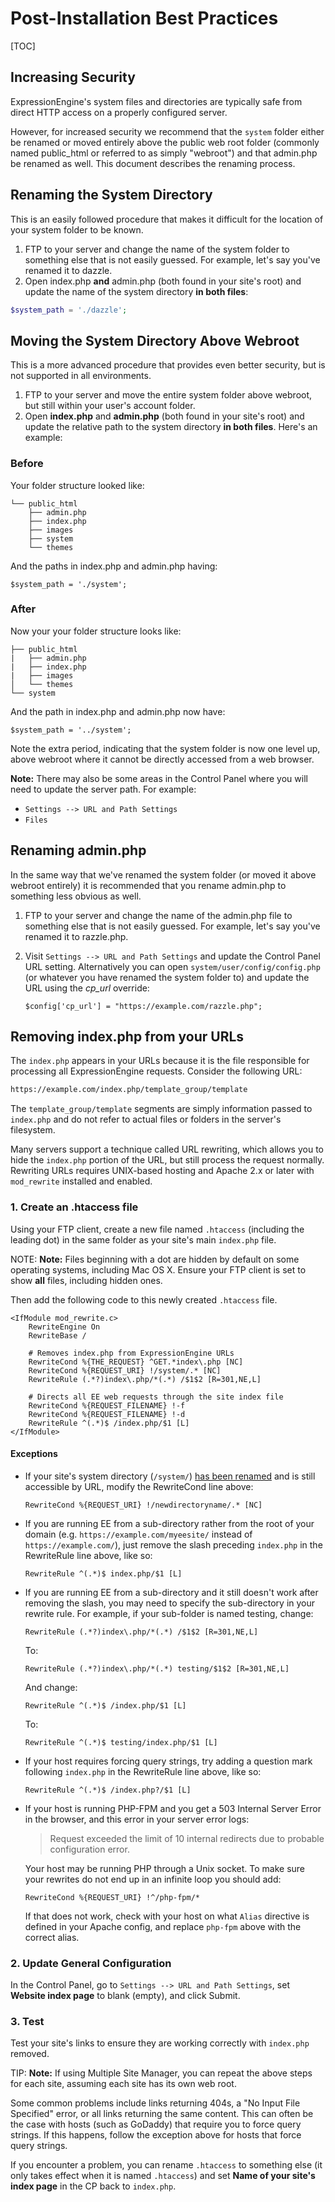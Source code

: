 <!--
    This source file is part of the open source project
    ExpressionEngine User Guide (https://github.com/ExpressionEngine/ExpressionEngine-User-Guide)

    @link      https://expressionengine.com/
    @copyright Copyright (c) 2003-2020, Packet Tide, LLC (https://www.packettide.com)
    @license   https://expressionengine.com/license Licensed under Apache License, Version 2.0
-->

# Post-Installation Best Practices

[TOC]

## Increasing Security

ExpressionEngine's system files and directories are typically safe from direct HTTP access on a properly configured server.

However, for increased security we recommend that the `system` folder either be renamed or moved entirely above the public web root folder (commonly named public_html or referred to as simply "webroot") and that admin.php be renamed as well. This document describes the renaming process.

## Renaming the System Directory

This is an easily followed procedure that makes it difficult for the location of your system folder to be known.

1.  FTP to your server and change the name of the system folder to something else that is not easily guessed. For example, let's say you've renamed it to dazzle.
2.  Open index.php **and** admin.php (both found in your site's root) and update the name of the system directory **in both files**:

```php
$system_path = './dazzle';
```

## Moving the System Directory Above Webroot

This is a more advanced procedure that provides even better security, but is not supported in all environments.

1.  FTP to your server and move the entire system folder above webroot, but still within your user's account folder.
2.  Open **index.php** and **admin.php** (both found in your site's root) and update the relative path to the system directory **in both files**. Here's an example:

### Before

Your folder structure looked like:

    └── public_html
        ├── admin.php
        ├── index.php
        ├── images
        ├── system
        └── themes

And the paths in index.php and admin.php having:

    $system_path = './system';

### After

Now your your folder structure looks like:

    ├── public_html
    |   ├── admin.php
    |   ├── index.php
    |   ├── images
    │   └── themes
    └── system

And the path in index.php and admin.php now have:

    $system_path = '../system';

Note the extra period, indicating that the system folder is now one level up, above webroot where it cannot be directly accessed from a web browser.

**Note:** There may also be some areas in the Control Panel where you will need to update the server path. For example:

- `Settings --> URL and Path Settings`
- `Files`

## Renaming admin.php

In the same way that we've renamed the system folder (or moved it above webroot entirely) it is recommended that you rename admin.php to something less obvious as well.

1.  FTP to your server and change the name of the admin.php file to something else that is not easily guessed. For example, let's say you've renamed it to razzle.php.
2.  Visit `Settings --> URL and Path Settings` and update the Control Panel URL setting. Alternatively you can open `system/user/config/config.php` (or whatever you have renamed the system folder to) and update the URL using the _cp_url_ override:

        $config['cp_url'] = "https://example.com/razzle.php";

## Removing index.php from your URLs

The `index.php` appears in your URLs because it is the file responsible for processing all ExpressionEngine requests. Consider the following URL:

```md
https://example.com/index.php/template_group/template
```

The `template_group/template` segments are simply information passed to `index.php` and do not refer to actual files or folders in the server's filesystem.

Many servers support a technique called URL rewriting, which allows you to hide the `index.php` portion of the URL, but still process the request normally. Rewriting URLs requires UNIX-based hosting and Apache 2.x or later with `mod_rewrite` installed and enabled.

### 1. Create an .htaccess file

Using your FTP client, create a new file named `.htaccess` (including the leading dot) in the same folder as your site's main `index.php` file.

NOTE: **Note:** Files beginning with a dot are hidden by default on some operating systems, including Mac OS X. Ensure your FTP client is set to show **all** files, including hidden ones.

Then add the following code to this newly created `.htaccess` file.

    <IfModule mod_rewrite.c>
        RewriteEngine On
        RewriteBase /

        # Removes index.php from ExpressionEngine URLs
        RewriteCond %{THE_REQUEST} ^GET.*index\.php [NC]
        RewriteCond %{REQUEST_URI} !/system/.* [NC]
        RewriteRule (.*?)index\.php/*(.*) /$1$2 [R=301,NE,L]

        # Directs all EE web requests through the site index file
        RewriteCond %{REQUEST_FILENAME} !-f
        RewriteCond %{REQUEST_FILENAME} !-d
        RewriteRule ^(.*)$ /index.php/$1 [L]
    </IfModule>

#### Exceptions

- If your site's system directory (`/system/`) [has been renamed](installation/best-practices.md#renaming-the-system-directory) and is still accessible by URL, modify the RewriteCond line above:

      RewriteCond %{REQUEST_URI} !/newdirectoryname/.* [NC]

- If you are running EE from a sub-directory rather from the root of your domain (e.g. `https://example.com/myeesite/` instead of `https://example.com/`), just remove the slash preceding `index.php` in the RewriteRule line above, like so:

      RewriteRule ^(.*)$ index.php/$1 [L]

- If you are running EE from a sub-directory and it still doesn't work after removing the slash, you may need to specify the sub-directory in your rewrite rule. For example, if your sub-folder is named testing, change:

      RewriteRule (.*?)index\.php/*(.*) /$1$2 [R=301,NE,L]

  To:

      RewriteRule (.*?)index\.php/*(.*) testing/$1$2 [R=301,NE,L]

  And change:

      RewriteRule ^(.*)$ /index.php/$1 [L]

  To:

      RewriteRule ^(.*)$ testing/index.php/$1 [L]

- If your host requires forcing query strings, try adding a question mark following `index.php` in the RewriteRule line above, like so:

      RewriteRule ^(.*)$ /index.php?/$1 [L]

- If your host is running PHP-FPM and you get a 503 Internal Server Error in the browser, and this error in your server error logs:

  > Request exceeded the limit of 10 internal redirects due to probable configuration error.

  Your host may be running PHP through a Unix socket. To make sure your rewrites do not end up in an infinite loop you should add:

      RewriteCond %{REQUEST_URI} !^/php-fpm/*

  If that does not work, check with your host on what `Alias` directive is defined in your Apache config, and replace `php-fpm` above with the correct alias.

### 2. Update General Configuration

In the Control Panel, go to `Settings --> URL and Path Settings`, set **Website index page** to blank (empty), and click Submit.

### 3. Test

Test your site's links to ensure they are working correctly with `index.php` removed.

TIP: **Note:** If using Multiple Site Manager, you can repeat the above steps for each site, assuming each site has its own web root.

Some common problems include links returning 404s, a "No Input File Specified" error, or all links returning the same content. This can often be the case with hosts (such as GoDaddy) that require you to force query strings. If this happens, follow the exception above for hosts that force query strings.

If you encounter a problem, you can rename `.htaccess` to something else (it only takes effect when it is named `.htaccess`) and set **Name of your site's index page** in the CP back to `index.php`.
